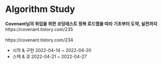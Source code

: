 <h1>Algorithm Study</h1>
<b>Covenant님의 취업을 위한 코딩테스트 정복 로드맵을 따라 기초부터 도약, 실전까지</b><br/>https://covenant.tistory.com/235<br/><br/>
https://covenant.tistory.com/234<br/>
<ul>
    <li>시작 & 구현 2022-04-14 ~ 2022-04-20</li>
    <li>스택 & 큐 2022-04-21 ~ 2022-04-27</li>
</ul>
